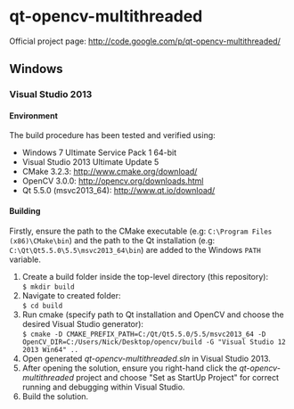 qt-opencv-multithreaded
=======================
Official project page: http://code.google.com/p/qt-opencv-multithreaded/

## Windows
### Visual Studio 2013
#### Environment
The build procedure has been tested and verified using:  
- Windows 7 Ultimate Service Pack 1 64-bit
- Visual Studio 2013 Ultimate Update 5  
- CMake 3.2.3: http://www.cmake.org/download/  
- OpenCV 3.0.0: http://opencv.org/downloads.html  
- Qt 5.5.0 (msvc2013_64): http://www.qt.io/download/

#### Building
Firstly, ensure the path to the CMake executable (e.g: ```C:\Program Files (x86)\CMake\bin```) and the path to the Qt installation (e.g: ```C:\Qt\Qt5.5.0\5.5\msvc2013_64\bin```) are added to the Windows ```PATH``` variable.
1. Create a build folder inside the top-level directory (this repository):  
```$ mkdir build```  
2. Navigate to created folder:  
```$ cd build```  
3. Run cmake (specify path to Qt installation and OpenCV and choose the desired Visual Studio generator):  
```$ cmake -D CMAKE_PREFIX_PATH=C:/Qt/Qt5.5.0/5.5/msvc2013_64 -D OpenCV_DIR=C:/Users/Nick/Desktop/opencv/build -G "Visual Studio 12 2013 Win64" ..```  
4. Open generated *qt-opencv-multithreaded.sln* in Visual Studio 2013.  
5. After opening the solution, ensure you right-hand click the *qt-opencv-multithreaded* project and choose "Set as StartUp Project" for correct running and debugging within Visual Studio.  
6. Build the solution.